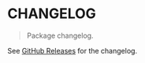 # CHANGELOG

> Package changelog.

See [GitHub Releases](https://github.com/stdlib-js/math-base-assert-is-nonnegative-integer/releases) for the changelog.